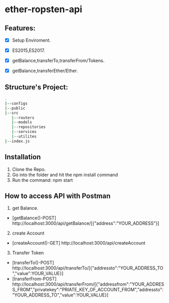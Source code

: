 # ether-ropsten-api

## Features:
- [x] Setup Enviroment.
- [x] ES2015,ES2017.
- [x] getBalance,transferTo,transferFrom/Tokens.
- [x] getBalance,transferEther/Ether.


## Structure's Project:
```bash
.
|--configs
|--public
|--src
   |--routers
   |--models
   |--repositories
   |--services
   |--utilites
|--index.js
```

## Installation
1. Clone the Repo.
2. Go into the folder and hit the npm install command
3. Run the command: npm start

## How to access API with Postman
1. get Balance.
- [getBalance()-POST] http://localhost:3000/api/getBalance/[{"address":"YOUR_ADDRESS"}]

2. create Account
- [createAccount()-GET] http://localhost:3000/api/createAccount

3. Transfer Token
- [transferTo()-POST] http://localhost:3000/api/transferTo/[{"addressto":"YOUR_ADDRESS_TO","value":YOUR_VALUE}]
- [transferFrom-POST] http://localhost:3000/api/transferFrom/[{"addressfrom":"YOUR_ADDRESS_FROM","privatekey":"PRIATE_KEY_OF_ACCOUNT_FROM","addressto":"YOUR_ADDRESS_TO","value":YOUR_VALUE}]


